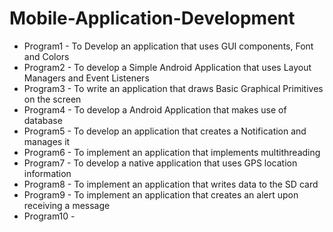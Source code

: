# Mobile-Application-Development

   - Program1 - To Develop an application that uses GUI components, Font and Colors
   - Program2 - To develop a Simple Android Application that uses Layout Managers and Event Listeners
   - Program3 - To write an application that draws Basic Graphical Primitives on the screen
   - Program4 - To develop a Android Application that makes use of database
   - Program5 - To develop an application that creates a Notification and manages it
   - Program6 - To implement an application that implements multithreading
   - Program7 - To develop a native application that uses GPS location information
   - Program8 - To implement an application that writes data to the SD card
   - Program9 - To implement an application that creates an alert upon receiving a message
   - Program10 - 
   
 
